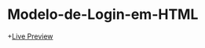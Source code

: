 # Modelo-de-Login-em-HTML
+[Live Preview](https://github.com/ClaytonAndrade/Modelo-de-Login-em-HTML/blob/master/img/Tela.PNG)
